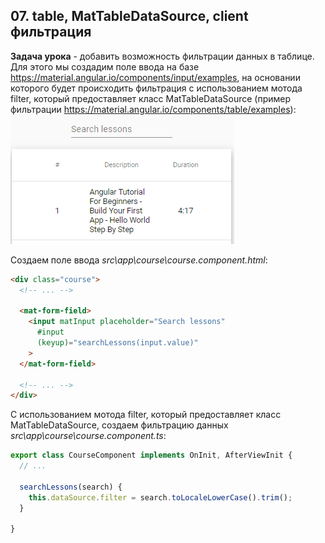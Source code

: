 ## 07. table, MatTableDataSource, client фильтрация

**Задача урока** - добавить возможность фильтрации данных в таблице. Для этого мы создадим поле ввода на базе https://material.angular.io/components/input/examples, на основании которого будет происходить фильтрация с использованием мотода filter, который предоставляет класс MatTableDataSource (пример фильтрации https://material.angular.io/components/table/examples):     
![](./imgs/07.1.png)    

Создаем поле ввода *src\app\course\course.component.html*:
```html
<div class="course">
  <!-- ... -->

  <mat-form-field>
    <input matInput placeholder="Search lessons"
      #input
      (keyup)="searchLessons(input.value)"
    >
  </mat-form-field>

  <!-- ... -->
</div>

```

С использованием мотода filter, который предоставляет класс MatTableDataSource, создаем фильтрацию данных *src\app\course\course.component.ts*:
```js
export class CourseComponent implements OnInit, AfterViewInit {
  // ...

  searchLessons(search) {
    this.dataSource.filter = search.toLocaleLowerCase().trim();
  }

}
```
